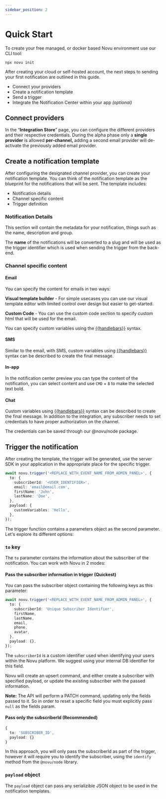 ```yaml
---
sidebar_position: 2
---
```


# Quick Start

To create your free managed, or docker based Novu environment use our CLI tool:

```shell
npx novu init
```

After creating your cloud or self-hosted account, the next steps to sending your first notification are outlined in this guide.

- Connect your providers
- Create a notification template
- Send a trigger
- Integrate the Notification Center within your app _(optional)_

## Connect providers

In the “**Integration Store**” page, you can configure the different providers and their respective credentials. During the alpha phase only a **single provider** is allowed **per-channel,** adding a second email provider will de-activate the previously added email provider.

## Create a notification template

After configuring the designated channel provider, you can create your notification template. You can think of the notification template as the blueprint for the notifications that will be sent. The template includes:

- Notification details
- Channel specific content
- Trigger definition

### Notification Details

This section will contain the metadata for your notification, things such as the name, description and group.

The **name** of the notifications will be converted to a slug and will be used as the trigger identifier which is used when sending the trigger from the back-end.

### Channel specific content

#### Email

You can specify the content for emails in two ways:

**Visual template builder** - For simple usecases you can use our visual template editor with limited control over design but easier to get-started.

**Custom Code** - You can use the custom code section to specify custom html that will be used for the email.

You can specify custom variables using the [{{handlebars}}](https://handlebarsjs.com/guide/) syntax.

#### SMS

Similar to the email, with SMS, custom variables using [{{handlebars}}](https://handlebarsjs.com/guide/) syntax can be described to create the final message.

#### In-app

In the notification center preview you can type the content of the notification, you can select content and use `CMD` + `B` to make the selected text bold.

#### Chat

Custom variables using [{{handlebars}}](https://handlebarsjs.com/guide/) syntax can be described to create the final message.
In addition to the integration, any subscriber needs to set credentials to have proper authorization on the channel.

The credentials can be saved through our @novu/node package.

## Trigger the notification

After creating the template, the trigger will be generated, use the server SDK in your application in the appropriate place for the specific trigger.

```typescript
await novu.trigger('<REPLACE_WITH_EVENT_NAME_FROM_ADMIN_PANEL>', {
  to: {
    subscriberId: '<USER_IDENTIFIER>',
    email: 'email@email.com',
    firstName: 'John',
    lastName: 'Doe',
  },
  payload: {
    customVariables: 'Hello',
  },
});
```

The trigger function contains a parameters object as the second parameter. Let's explore its different options:

### `to` key

The `to` parameter contains the information about the subscriber of the notification. You can work with Novu in 2 modes:

#### Pass the subscriber information in trigger (Quickest)

You can pass the subscriber object containing the following keys as this parameter:

```typescript
await novu.trigger('<REPLACE_WITH_EVENT_NAME_FROM_ADMIN_PANEL>', {
  to: {
    subscriberId: 'Unique Subscriber Identifier',
    firstName,
    lastName,
    email,
    phone,
    avatar,
  },
  payload: {},
});
```

The `subscriberId` is a custom identifier used when identifying your users within the Novu platform. We suggest using your internal DB identifier for this field.

Novu will create an upsert command, and either create a subscriber with specified payload, or update the existing subscriber with the passed information.

**Note:** The API will perform a PATCH command, updating only the fields passed to it. So in order to reset a specific field you must explicitly pass `null` as the fields param.

#### Pass only the subscriberId (Recommended)

```typescript
{
  to: 'SUBSCRIBER_ID',
  payload: {}
}
```

In this approach, you will only pass the subscriberId as part of the trigger, however it will require you to identify the subscriber, using the `identify` method from the `@novu/node` library.

### `payload` object

The `payload` object can pass any serializible JSON object to be used in the notification templates.
